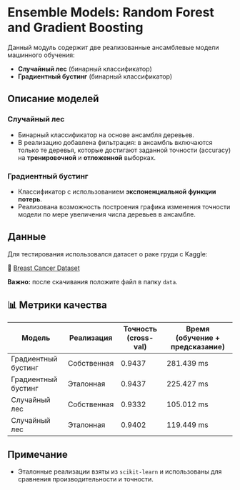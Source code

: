 # Ensemble Models: Random Forest and Gradient Boosting

Данный модуль содержит две реализованные ансамблевые модели машинного обучения:

- **Случайный лес** (бинарный классификатор)
- **Градиентный бустинг** (бинарный классификатор)

## Описание моделей

### Случайный лес

- Бинарный классификатор на основе ансамбля деревьев.
- В реализацию добавлена фильтрация: в ансамбль включаются только те деревья, которые достигают заданной точности (accuracy) на **тренировочной** и **отложенной** выборках.

### Градиентный бустинг

- Классификатор с использованием **экспоненциальной функции потерь**.
- Реализована возможность построения графика изменения точности модели по мере увеличения числа деревьев в ансамбле.

## Данные

Для тестирования использовался датасет о раке груди с Kaggle:

🔗 [Breast Cancer Dataset](https://www.kaggle.com/datasets/yasserh/breast-cancer-dataset)

**Важно:** после скачивания положите файл в папку `data`.

## 📊 Метрики качества

| Модель           | Реализация     | Точность (cross-val) | Время (обучение + предсказание) |
|------------------|----------------|-----------------------|----------------------------------|
| Градиентный бустинг | Собственная     | 0.9437                | 281.439 ms                      |
| Градиентный бустинг | Эталонная       | 0.9437                | 225.427 ms                      |
| Случайный лес       | Собственная     | 0.9332                | 105.012 ms                      |
| Случайный лес       | Эталонная       | 0.9402                | 119.449 ms                      |

## Примечание

- Эталонные реализации взяты из `scikit-learn` и использованы для сравнения производительности и точности.
